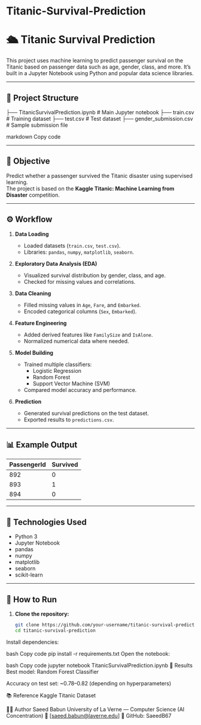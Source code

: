 # Titanic-Survival-Prediction

# 🛳️ Titanic Survival Prediction

This project uses machine learning to predict passenger survival on the Titanic based on passenger data such as age, gender, class, and more. It’s built in a Jupyter Notebook using Python and popular data science libraries.

---

## 📁 Project Structure

├── TitanicSurvivalPrediction.ipynb # Main Jupyter notebook
├── train.csv # Training dataset
├── test.csv # Test dataset
├── gender_submission.csv # Sample submission file

markdown
Copy code

---

## 🧠 Objective

Predict whether a passenger survived the Titanic disaster using supervised learning.  
The project is based on the **Kaggle Titanic: Machine Learning from Disaster** competition.

---

## ⚙️ Workflow

1. **Data Loading**
   - Loaded datasets (`train.csv`, `test.csv`).
   - Libraries: `pandas`, `numpy`, `matplotlib`, `seaborn`.

2. **Exploratory Data Analysis (EDA)**
   - Visualized survival distribution by gender, class, and age.
   - Checked for missing values and correlations.

3. **Data Cleaning**
   - Filled missing values in `Age`, `Fare`, and `Embarked`.
   - Encoded categorical columns (`Sex`, `Embarked`).

4. **Feature Engineering**
   - Added derived features like `FamilySize` and `IsAlone`.
   - Normalized numerical data where needed.

5. **Model Building**
   - Trained multiple classifiers:
     - Logistic Regression
     - Random Forest
     - Support Vector Machine (SVM)
   - Compared model accuracy and performance.

6. **Prediction**
   - Generated survival predictions on the test dataset.
   - Exported results to `predictions.csv`.

---

## 📊 Example Output

| PassengerId | Survived |
|--------------|-----------|
| 892 | 0 |
| 893 | 1 |
| 894 | 0 |

---

## 🧩 Technologies Used

- Python 3
- Jupyter Notebook
- pandas
- numpy
- matplotlib
- seaborn
- scikit-learn

---

## 🚀 How to Run

1. **Clone the repository:**
   ```bash
   git clone https://github.com/your-username/titanic-survival-prediction.git
   cd titanic-survival-prediction
Install dependencies:

bash
Copy code
pip install -r requirements.txt
Open the notebook:

bash
Copy code
jupyter notebook TitanicSurvivalPrediction.ipynb
🏁 Results
Best model: Random Forest Classifier

Accuracy on test set: ~0.78–0.82 (depending on hyperparameters)

📚 Reference
Kaggle Titanic Dataset

👨‍💻 Author
Saeed Babun
University of La Verne — Computer Science (AI Concentration)
📧 [saeed.babun@laverne.edu]
📂 GitHub: SaeedB67

